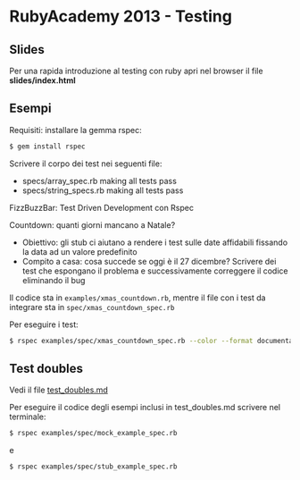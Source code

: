 # RubyAcademy 2013 - Testing


## Slides

Per una rapida introduzione al testing con ruby apri nel browser il file **slides/index.html**


## Esempi

Requisiti: installare la gemma rspec:

```bash
$ gem install rspec
```

Scrivere il corpo dei test nei seguenti file:
  * specs/array_spec.rb making all tests pass
  * specs/string_specs.rb making all tests pass

FizzBuzzBar: Test Driven Development con Rspec

Countdown: quanti giorni mancano a Natale?
  * Obiettivo: gli stub ci aiutano a rendere i test sulle date affidabili fissando la data ad un valore predefinito
  * Compito a casa: cosa succede se oggi è il 27 dicembre? Scrivere dei test che espongano il problema e successivamente correggere il codice eliminando il bug

Il codice sta in ```examples/xmas_countdown.rb```, mentre il file con i test da integrare sta in ```spec/xmas_countdown_spec.rb```

Per eseguire i test:
```bash
$ rspec examples/spec/xmas_countdown_spec.rb --color --format documentation
```




## Test doubles

Vedi il file [test_doubles.md](https://github.com/spaghetticode/rubyacademy-testing/blob/master/testing/test_doubles.md)

Per eseguire il codice degli esempi inclusi in test_doubles.md scrivere nel terminale:

```bash
$ rspec examples/spec/mock_example_spec.rb
```

e

```bash
$ rspec examples/spec/stub_example_spec.rb
```
